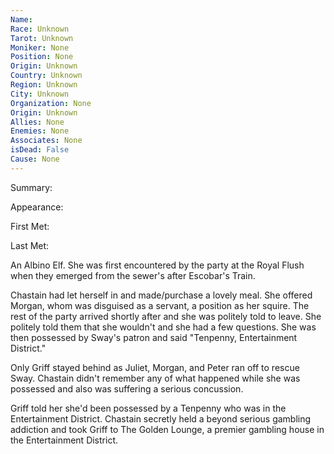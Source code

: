 ```yaml
---
Name: 
Race: Unknown
Tarot: Unknown
Moniker: None
Position: None
Origin: Unknown
Country: Unknown
Region: Unknown
City: Unknown
Organization: None
Origin: Unknown
Allies: None
Enemies: None
Associates: None
isDead: False
Cause: None
---
```

Summary:

Appearance: 

First Met: 

Last Met: 

An Albino Elf. She was first encountered by the party at the Royal Flush when they emerged from the sewer's after Escobar's Train.

Chastain had let herself in and made/purchase a lovely meal. She offered Morgan, whom was disguised as a servant, a position as her squire. The rest of the party arrived shortly after and she was politely told to leave. She politely told them that she wouldn't and she had a few questions. She was then possessed by Sway's patron and said "Tenpenny, Entertainment District."

Only Griff stayed behind as Juliet, Morgan, and Peter ran off to rescue Sway. Chastain didn't remember any of what happened while she was possessed and also was suffering a serious concussion. 

Griff told her she'd been possessed by a Tenpenny who was in the Entertainment District. Chastain secretly held a beyond serious gambling addiction and took Griff to The Golden Lounge, a premier gambling house in the Entertainment District. 